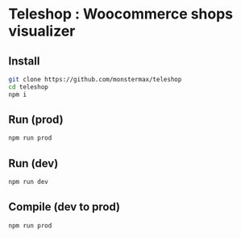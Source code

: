 

# Teleshop : Woocommerce shops visualizer

## Install
```bash
git clone https://github.com/monstermax/teleshop
cd teleshop
npm i
```

## Run (prod)
```bash
npm run prod
```

## Run (dev)
```bash
npm run dev
```

## Compile (dev to prod)
```bash
npm run prod
```

